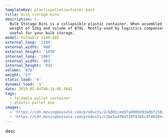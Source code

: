 ```yaml
---
templateKey: plasticpalletcontainer-post
title: bulk storage bins
description: >-
  Bulk Storage Bins is a collapsible plastic container. When assembled it has a
  weight of 53kg and volume of 878L. Mostly used by logistics companies and very
  useful for your bulk storage.
model: foldable 1140-985
external_long: '1140'
external_width: '980'
external_height: '1050'
internal_long: '1063'
internal_width: '903'
internal_height: '915'
volumn: '878'
weight: '53'
static_load: '4'
dynamic_load: '1'
date: 2019-05-04T06:14:08.594Z
tags:
  - foldable pallet container
  - plastic pallet box
images:
  - 'https://cdn.movingboxsale.com/products/2cb801cee87a490bb93a0bf258caf4bd.jpg'
  - 'https://cdn.movingboxsale.com/products/c1be5a4f8af34f838bcdf402044d0912.jpg'
---
```

desc
